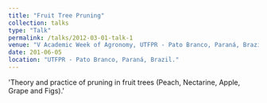 ```yaml
---
title: "Fruit Tree Pruning"
collection: talks
type: "Talk"
permalink: /talks/2012-03-01-talk-1
venue: "V Academic Week of Agronomy, UTFPR - Pato Branco, Paraná, Brazil."
date: 201-06-05
location: "UTFPR - Pato Branco, Paraná, Brazil."
---
```


'Theory and practice of pruning in fruit trees (Peach, Nectarine, Apple, Grape and Figs).'
